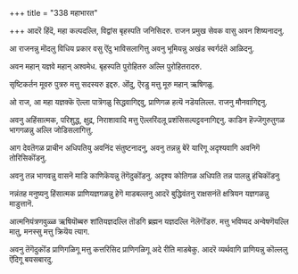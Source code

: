 +++
title = "338 महाभारत"

+++
आदरॆ हिंदॆ, महा कल्पदल्लि, विद्वांस बृहस्पति जनिसिदरु. राजन प्रमुख सेवक वासु अवन शिष्यनादनु.

आ राजनन्नु मॊदलु विधिय प्रकार वसु ऎंदु भाविसलागित्तु अवनु भूमियन्नु अखंड स्वर्गदंतॆ आळिदनु.

अवन महान् यज्ञवे महान् अश्वमेध. बृहस्पति पुरोहितरु अल्लि पुरोहितरादरु.

सृष्टिकर्तन मूवरु पुत्ररु मत्तु सदस्यरु इद्दरु. ऒंदु, ऎरडु मत्तु मूरु महान् ऋषिगळु.

ओ राज, आ महा यज्ञक्कॆ ऎल्ला पात्रॆगळु सिद्धवागिद्दवु, प्राणिगळ हत्यॆ नडॆयलिल्ल. राजनु मौनवागिद्दनु.

अवनु अहिंसात्मक, परिशुद्ध, क्षुद्र, निराशावादि मत्तु ऎल्लरिंदलू प्रशंसिसल्पट्टवनागिद्दनु. काडिन हॆज्जॆगुरुतुगळ भागगळन्नु अल्लि जोडिसलागित्तु.

आग देवतॆगळ प्राचीन अधिपतियु अवनिंद संतुष्टनादनु, अवनु तन्नन्नु बेरॆ यारिगू अदृश्यवागि अवनिगॆ तोरिसिकॊंडनु.

अवनु तन्न भागवन्नु वासनॆ माडि काणिकॆयन्नु तॆगॆदुकॊंडनु. अदृश्य कोतिगळ अधिपति तन्न पालन्नु हंचिकॊंडनु

नन्नंतह मनुष्यनु हिंसात्मक प्राणियज्ञगळन्नु हेगॆ माडबल्लनु आदरॆ बुद्धिवंतनु राक्षसनंतॆ क्षत्रियन यज्ञगळन्नु माडुत्तानॆ.

आत्मनियंत्रणवुळ्ळ ऋषियॊब्बरु शांतियज्ञदल्लि तॊडगि ब्रह्मन यज्ञदल्लि नॆलॆगॊंडरु. मत्तु भविष्यद अन्वेषणॆयल्लि मातु, मनस्सु मत्तु क्रियॆय त्याग.

अवनु तॆगॆदुकॊंड प्राणिगळिगू मत्तु कत्तरिसिद प्राणिगळिगू अदे रीति माडबेकु. आदरॆ व्यर्थवागि प्राणियन्नु कॊल्ललु ऎंदिगू बयसबारदु.


